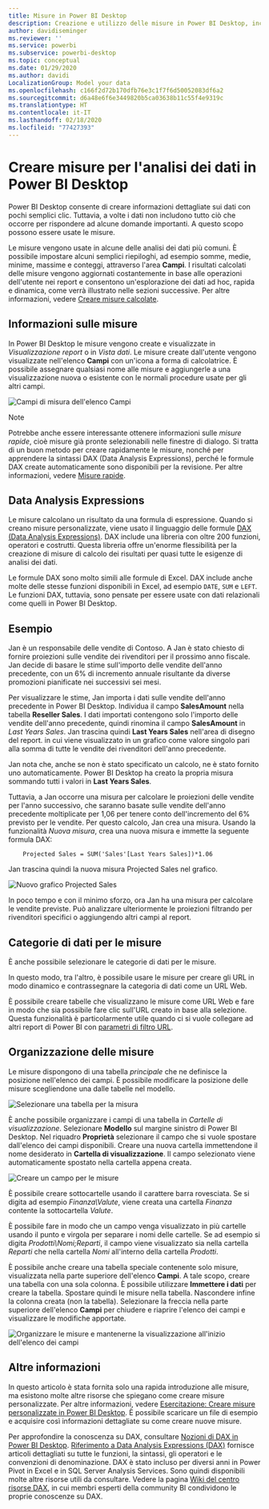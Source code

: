 ```yaml
---
title: Misure in Power BI Desktop
description: Creazione e utilizzo delle misure in Power BI Desktop, incluse misure rapide e sintassi DAX
author: davidiseminger
ms.reviewer: ''
ms.service: powerbi
ms.subservice: powerbi-desktop
ms.topic: conceptual
ms.date: 01/29/2020
ms.author: davidi
LocalizationGroup: Model your data
ms.openlocfilehash: c166f2d72b170dfb76e3c1f7f6d50052083df6a2
ms.sourcegitcommit: d6a48e6f6e3449820b5ca03638b11c55f4e9319c
ms.translationtype: HT
ms.contentlocale: it-IT
ms.lasthandoff: 02/18/2020
ms.locfileid: "77427393"
---
```

# <a name="create-measures-for-data-analysis-in-power-bi-desktop"></a>Creare misure per l'analisi dei dati in Power BI Desktop

Power BI Desktop consente di creare informazioni dettagliate sui dati con pochi semplici clic. Tuttavia, a volte i dati non includono tutto ciò che occorre per rispondere ad alcune domande importanti. A questo scopo possono essere usate le misure.

Le misure vengono usate in alcune delle analisi dei dati più comuni. È possibile impostare alcuni semplici riepiloghi, ad esempio somme, medie, minime, massime e conteggi, attraverso l'area **Campi**. I risultati calcolati delle misure vengono aggiornati costantemente in base alle operazioni dell'utente nei report e consentono un'esplorazione dei dati ad hoc, rapida e dinamica, come verrà illustrato nelle sezioni successive. Per altre informazioni, vedere [Creare misure calcolate](/learn/modules/model-data-power-bi/4b-create-calculated-measures).

## <a name="understanding-measures"></a>Informazioni sulle misure

In Power BI Desktop le misure vengono create e visualizzate in *Visualizzazione report* o in *Vista dati*. Le misure create dall'utente vengono visualizzate nell'elenco **Campi** con un'icona a forma di calcolatrice. È possibile assegnare qualsiasi nome alle misure e aggiungerle a una visualizzazione nuova o esistente con le normali procedure usate per gli altri campi.

![Campi di misura dell'elenco Campi](media/desktop-measures/measuresinpbid_measinfieldlist.png)

> [!NOTE]
> Potrebbe anche essere interessante ottenere informazioni sulle *misure rapide*, cioè misure già pronte selezionabili nelle finestre di dialogo. Si tratta di un buon metodo per creare rapidamente le misure, nonché per apprendere la sintassi DAX (Data Analysis Expressions), perché le formule DAX create automaticamente sono disponibili per la revisione. Per altre informazioni, vedere [Misure rapide](desktop-quick-measures.md).
> 
> 

## <a name="data-analysis-expressions"></a>Data Analysis Expressions

Le misure calcolano un risultato da una formula di espressione. Quando si creano misure personalizzate, viene usato il linguaggio delle formule [DAX (Data Analysis Expressions)](/dax/). DAX include una libreria con oltre 200 funzioni, operatori e costrutti. Questa libreria offre un'enorme flessibilità per la creazione di misure di calcolo dei risultati per quasi tutte le esigenze di analisi dei dati.

Le formule DAX sono molto simili alle formule di Excel. DAX include anche molte delle stesse funzioni disponibili in Excel, ad esempio `DATE`, `SUM` e `LEFT`. Le funzioni DAX, tuttavia, sono pensate per essere usate con dati relazionali come quelli in Power BI Desktop.

## <a name="lets-look-at-an-example"></a>Esempio

Jan è un responsabile delle vendite di Contoso. A Jan è stato chiesto di fornire proiezioni sulle vendite dei rivenditori per il prossimo anno fiscale. Jan decide di basare le stime sull'importo delle vendite dell'anno precedente, con un 6% di incremento annuale risultante da diverse promozioni pianificate nei successivi sei mesi.

Per visualizzare le stime, Jan importa i dati sulle vendite dell'anno precedente in Power BI Desktop. Individua il campo **SalesAmount** nella tabella **Reseller Sales**. I dati importati contengono solo l'importo delle vendite dell'anno precedente, quindi rinomina il campo **SalesAmount** in *Last Years Sales*. Jan trascina quindi **Last Years Sales** nell'area di disegno del report. in cui viene visualizzato in un grafico come valore singolo pari alla somma di tutte le vendite dei rivenditori dell'anno precedente.

Jan nota che, anche se non è stato specificato un calcolo, ne è stato fornito uno automaticamente. Power BI Desktop ha creato la propria misura sommando tutti i valori in **Last Years Sales**.

Tuttavia, a Jan occorre una misura per calcolare le proiezioni delle vendite per l'anno successivo, che saranno basate sulle vendite dell'anno precedente moltiplicate per 1,06 per tenere conto dell'incremento del 6% previsto per le vendite. Per questo calcolo, Jan crea una misura. Usando la funzionalità *Nuova misura*, crea una nuova misura e immette la seguente formula DAX:

```dax
    Projected Sales = SUM('Sales'[Last Years Sales])*1.06
```

Jan trascina quindi la nuova misura Projected Sales nel grafico.

![Nuovo grafico Projected Sales](media/desktop-measures/measuresinpbid_lastyearsales.png)

In poco tempo e con il minimo sforzo, ora Jan ha una misura per calcolare le vendite previste. Può analizzare ulteriormente le proiezioni filtrando per rivenditori specifici o aggiungendo altri campi al report.

## <a name="data-categories-for-measures"></a>Categorie di dati per le misure

È anche possibile selezionare le categorie di dati per le misure.

In questo modo, tra l'altro, è possibile usare le misure per creare gli URL in modo dinamico e contrassegnare la categoria di dati come un URL Web.

È possibile creare tabelle che visualizzano le misure come URL Web e fare in modo che sia possibile fare clic sull'URL creato in base alla selezione. Questa funzionalità è particolarmente utile quando ci si vuole collegare ad altri report di Power BI con [parametri di filtro URL](service-url-filters.md).

## <a name="organizing-your-measures"></a>Organizzazione delle misure

Le misure dispongono di una tabella *principale* che ne definisce la posizione nell'elenco dei campi. È possibile modificare la posizione delle misure scegliendone una dalle tabelle nel modello.

![Selezionare una tabella per la misura](media/desktop-measures/measures-03.png)

È anche possibile organizzare i campi di una tabella in *Cartelle di visualizzazione*. Selezionare **Modello** sul margine sinistro di Power BI Desktop. Nel riquadro **Proprietà** selezionare il campo che si vuole spostare dall'elenco dei campi disponibili. Creare una nuova cartella immettendone il nome desiderato in **Cartella di visualizzazione**. Il campo selezionato viene automaticamente spostato nella cartella appena creata.

![Creare un campo per le misure](media/desktop-measures/measures-04.gif)

È possibile creare sottocartelle usando il carattere barra rovesciata. Se si digita ad esempio *Finanza\Valute*, viene creata una cartella *Finanza* contente la sottocartella *Valute*.

È possibile fare in modo che un campo venga visualizzato in più cartelle usando il punto e virgola per separare i nomi delle cartelle. Se ad esempio si digita *Prodotti\Nomi;Reparti*, il campo viene visualizzato sia nella cartella *Reparti* che nella cartella *Nomi* all'interno della cartella *Prodotti*.

È possibile anche creare una tabella speciale contenente solo misure, visualizzata nella parte superiore dell'elenco **Campi**. A tale scopo, creare una tabella con una sola colonna. È possibile utilizzare **Immettere i dati** per creare la tabella. Spostare quindi le misure nella tabella. Nascondere infine la colonna creata (non la tabella). Selezionare la freccia nella parte superiore dell'elenco **Campi** per chiudere e riaprire l'elenco dei campi e visualizzare le modifiche apportate.

![Organizzare le misure e mantenerne la visualizzazione all'inizio dell'elenco dei campi](media/desktop-measures/measures-05.png)

## <a name="learn-more"></a>Altre informazioni

In questo articolo è stata fornita solo una rapida introduzione alle misure, ma esistono molte altre risorse che spiegano come creare misure personalizzate. Per altre informazioni, vedere [Esercitazione: Creare misure personalizzate in Power BI Desktop](desktop-tutorial-create-measures.md). È possibile scaricare un file di esempio e acquisire così informazioni dettagliate su come creare nuove misure.  

Per approfondire la conoscenza su DAX, consultare [Nozioni di DAX in Power BI Desktop](desktop-quickstart-learn-dax-basics.md). [Riferimento a Data Analysis Expressions (DAX)](/dax/) fornisce articoli dettagliati su tutte le funzioni, la sintassi, gli operatori e le convenzioni di denominazione. DAX è stato incluso per diversi anni in Power Pivot in Excel e in SQL Server Analysis Services. Sono quindi disponibili molte altre risorse utili da consultare. Vedere la pagina [Wiki del centro risorse DAX](https://social.technet.microsoft.com/wiki/contents/articles/1088.dax-resource-center.aspx), in cui membri esperti della community BI condividono le proprie conoscenze su DAX.

